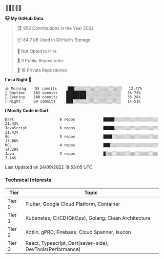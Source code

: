 ### 🤯🤯🤯🤯🤯

<!--START_SECTION:waka-->
**🐱 My GitHub Data** 

> 🏆 952 Contributions in the Year 2022
 > 
> 📦 84.7 kB Used in GitHub's Storage 
 > 
> 🚫 Not Opted to Hire
 > 
> 📜 3 Public Repositories 
 > 
> 🔑 18 Private Repositories  
 > 
**I'm a Night 🦉** 

```text
🌞 Morning    55 commits     ███░░░░░░░░░░░░░░░░░░░░░░   12.47% 
🌆 Daytime    162 commits    █████████░░░░░░░░░░░░░░░░   36.73% 
🌃 Evening    160 commits    █████████░░░░░░░░░░░░░░░░   36.28% 
🌙 Night      64 commits     ███░░░░░░░░░░░░░░░░░░░░░░   14.51%

```


**I Mostly Code in Dart** 

```text
Dart                     6 repos             █████░░░░░░░░░░░░░░░░░░░░   21.43% 
JavaScript               6 repos             █████░░░░░░░░░░░░░░░░░░░░   21.43% 
Go                       5 repos             ████░░░░░░░░░░░░░░░░░░░░░   17.86% 
HCL                      4 repos             ███░░░░░░░░░░░░░░░░░░░░░░   14.29% 
Java                     2 repos             █░░░░░░░░░░░░░░░░░░░░░░░░   7.14%

```



 Last Updated on 24/09/2022 18:53:05 UTC
<!--END_SECTION:waka-->

### Technical Interests

| Tier | Topic | 
| -------- | -------- |
| Tier 0 | Flutter, Google Cloud Platform, Container |
| Tier 1 | Kubenetes, CI/CD(GitOps), Golang, Clean Architecture |
| Tier 2 | Kotlin, gPRC, Firebase, Cloud Spanner, isucon | 
| Tier 3 | React, Typescript, Dart(sever-side), DevTools(Performance) |
